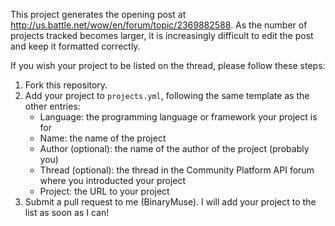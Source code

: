 This project generates the opening post at http://us.battle.net/wow/en/forum/topic/2369882588. As the number of projects tracked becomes larger, it is increasingly difficult to edit the post and keep it formatted correctly.

If you wish your project to be listed on the thread, please follow these steps:

 1. Fork this repository.
 2. Add your project to `projects.yml`, following the same template as the other entries:
    * Language: the programming language or framework your project is for
    * Name: the name of the project
    * Author (optional): the name of the author of the project (probably you)
    * Thread (optional): the thread in the Community Platform API forum where you introducted your project
    * Project: the URL to your project
 3. Submit a pull request to me (BinaryMuse). I will add your project to the list as soon as I can!